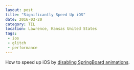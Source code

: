 ```yaml
---
layout: post
title: "Significantly Speed Up iOS"
date: 2016-03-20
category: TIL
location: Lawrence, Kansas United States
tags:
 - ios
 - glitch
 - performance
---
```


How to speed up iOS by [disabling SpringBoard animations](https://9to5mac.com/2016/03/08/how-to-disable-ios-springboard-animations-faster-glitch/).
